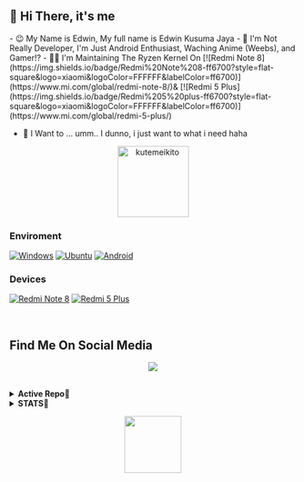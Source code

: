 <br>
<h2 align="left"> 👋 Hi There, it's me </h2>
- 😉 My Name is Edwin, My full name is Edwin Kusuma Jaya
- 🔭 I'm Not Really Developer, I'm Just Android Enthusiast, Waching Anime (Weebs), and Gamer!?
- 👨‍💻 I'm Maintaining The Ryzen Kernel On
[![Redmi Note 8](https://img.shields.io/badge/Redmi%20Note%208-ff6700?style=flat-square&logo=xiaomi&logoColor=FFFFFF&labelColor=ff6700)](https://www.mi.com/global/redmi-note-8/)&
[![Redmi 5 Plus](https://img.shields.io/badge/Redmi%205%20plus-ff6700?style=flat-square&logo=xiaomi&logoColor=FFFFFF&labelColor=ff6700)](https://www.mi.com/global/redmi-5-plus/)

- 🥅 I Want to ... umm.. I dunno, i just want to what i need haha </p>

<p align="Center"><img width="125" src="https://komarev.com/ghpvc/?username=kutemeikito&style=flat-square" alt="kutemeikito"></p>


### Enviroment
[![Windows](https://img.shields.io/badge/Windows-00BBFF?style=flat-square&logo=Windows&logoColor=FFFFFF&labelColor=00BBFF)](https://www.microsoft.com/windows10)
[![Ubuntu](https://img.shields.io/badge/Ubuntu-E95420?style=flat-square&logo=ubuntu&logoColor=FFFFFF&labelColor=E95420)](https://ubuntu.com/)
[![Android](https://img.shields.io/badge/Android-00C000?style=flat-square&logo=android&logoColor=FFFFFF&labelColor=00C000)](https://www.android.com/android-12/)

### Devices
[![Redmi Note 8](https://img.shields.io/badge/Redmi%20Note%208-ff6700?style=flat-square&logo=xiaomi&logoColor=FFFFFF&labelColor=ff6700)](https://www.mi.com/global/redmi-note-8/)
[![Redmi 5 Plus](https://img.shields.io/badge/Redmi%205%20plus-ff6700?style=flat-square&logo=xiaomi&logoColor=FFFFFF&labelColor=ff6700)](https://www.mi.com/global/redmi-5-plus/)

<br>
<h2 align="left"> Find Me On Social Media </h2>
<p align="center"><a href="https://gist.github.com/kutemeikito/e1c7a14344b16c0a136aad4033ac8c46"><img src="https://raw.githubusercontent.com/kutemeikito/kutemeikito/master/assets/Sosial%20Media.jpg"></a></p>
</br>

<details>
<summary><b>Active Repo🔻</summary>
<p align=center>
    <p align="center"><a href="https://github.com/Kutemeikito/android_kernel_xiaomi_ginkgo"><img src="https://github-readme-stats.vercel.app/api/pin/?username=kutemeikito&repo=android_kernel_xiaomi_ginkgo&show_owner=false&theme=cobalt"></a></p>
    <p align="center"><a href="https://github.com/kutemeikito/android_kernel_xiaomi_vince-4.9"><img src="https://github-readme-stats.vercel.app/api/pin/?username=kutemeikito&repo=android_kernel_xiaomi_vince-4.9&show_owner=false&theme=cobalt"></a></p>
    <p align="center"><a href="https://github.com/kutemeikito/RastaMod69-Clang"><img src="https://github-readme-stats.vercel.app/api/pin/?username=kutemeikito&repo=RastaMod69-Clang&show_owner=false&theme=cobalt"></a></p>
</details>

<details>
<summary><b>STATS🔻</summary>
<p align="center"><a href="https://github.com/kutemeikito"><img src="https://github-profile-summary-cards.vercel.app/api/cards/profile-details?username=kutemeikito&theme=github_dark"></a></p>
<p align="center"><a href="https://github.com/kutemeikito"><img src="https://github-profile-summary-cards.vercel.app/api/cards/repos-per-language?username=kutemeikito&theme=github_dark" width=200></a></p>
<p align="center"><a href="https://github.com/kutemeikito"><img src="https://github-profile-summary-cards.vercel.app/api/cards/most-commit-language?username=kutemeikito&theme=github_dark" width=200></a></p>
</details>


<p align="center"><img width="100" src="https://github.githubassets.com/images/mona-whisper.gif"></p>
